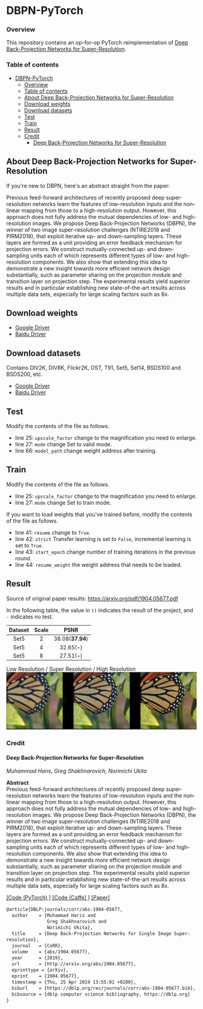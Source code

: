 # DBPN-PyTorch

### Overview

This repository contains an op-for-op PyTorch reimplementation of [Deep Back-Projection Networks for Super-Resolution](https://arxiv.org/abs/1904.05677).

### Table of contents

- [DBPN-PyTorch](#dbpn-pytorch)
    - [Overview](#overview)
    - [Table of contents](#table-of-contents)
    - [About Deep Back-Projection Networks for Super-Resolution](#about-deep-back-projection-networks-for-super-resolution)
    - [Download weights](#download-weights)
    - [Download datasets](#download-datasets)
    - [Test](#test)
    - [Train](#train)
    - [Result](#result)
    - [Credit](#credit)
        - [Deep Back-Projection Networks for Super-Resolution](#deep-back-projection-networks-for-super-resolution)

## About Deep Back-Projection Networks for Super-Resolution

If you're new to DBPN, here's an abstract straight from the paper:

Previous feed-forward architectures of recently proposed deep super-resolution networks learn the features of low-resolution inputs and the non-linear
mapping from those to a high-resolution output. However, this approach does not fully address the mutual dependencies of low- and high-resolution
images. We propose Deep Back-Projection Networks (DBPN), the winner of two image super-resolution challenges (NTIRE2018 and PIRM2018), that exploit
iterative up- and down-sampling layers. These layers are formed as a unit providing an error feedback mechanism for projection errors. We construct
mutually-connected up- and down-sampling units each of which represents different types of low- and high-resolution components. We also show that
extending this idea to demonstrate a new insight towards more efficient network design substantially, such as parameter sharing on the projection
module and transition layer on projection step. The experimental results yield superior results and in particular establishing new state-of-the-art
results across multiple data sets, especially for large scaling factors such as 8x.

## Download weights

- [Google Driver](https://drive.google.com/drive/folders/17ju2HN7Y6pyPK2CC_AqnAfTOe9_3hCQ8?usp=sharing)
- [Baidu Driver](https://pan.baidu.com/s/1yNs4rqIb004-NKEdKBJtYg?pwd=llot)

## Download datasets

Contains DIV2K, DIV8K, Flickr2K, OST, T91, Set5, Set14, BSDS100 and BSDS200, etc.

- [Google Driver](https://drive.google.com/drive/folders/1A6lzGeQrFMxPqJehK9s37ce-tPDj20mD?usp=sharing)
- [Baidu Driver](https://pan.baidu.com/s/1o-8Ty_7q6DiS3ykLU09IVg?pwd=llot)

## Test

Modify the contents of the file as follows.

- line 25: `upscale_factor` change to the magnification you need to enlarge.
- line 27: `mode` change Set to valid mode.
- line 66: `model_path` change weight address after training.

## Train

Modify the contents of the file as follows.

- line 25: `upscale_factor` change to the magnification you need to enlarge.
- line 27: `mode` change Set to train mode.

If you want to load weights that you've trained before, modify the contents of the file as follows.

- line 41: `resume` change to `True`.
- line 42: `strict` Transfer learning is set to `False`, incremental learning is set to `True`.
- line 43: `start_epoch` change number of training iterations in the previous round.
- line 44: `resume_weight` the weight address that needs to be loaded.

## Result

Source of original paper results: https://arxiv.org/pdf/1904.05677.pdf

In the following table, the value in `()` indicates the result of the project, and `-` indicates no test.

| Dataset | Scale |       PSNR       |
|:-------:|:-----:|:----------------:|
|  Set5   |   2   | 38.08(**37.94**) |
|  Set5   |   4   |   32.65(**-**)   |
|  Set5   |   8   |   27.51(**-**)   |

Low Resolution / Super Resolution / High Resolution
<span align="center"><img src="assets/result.png"/></span>

### Credit

#### Deep Back-Projection Networks for Super-Resolution

_Muhammad Haris, Greg Shakhnarovich, Norimichi Ukita_ <br>

**Abstract** <br>
Previous feed-forward architectures of recently proposed deep super-resolution networks learn the features of low-resolution inputs and the non-linear
mapping from those to a high-resolution output. However, this approach does not fully address the mutual dependencies of low- and high-resolution
images. We propose Deep Back-Projection Networks (DBPN), the winner of two image super-resolution challenges (NTIRE2018 and PIRM2018), that exploit
iterative up- and down-sampling layers. These layers are formed as a unit providing an error feedback mechanism for projection errors. We construct
mutually-connected up- and down-sampling units each of which represents different types of low- and high-resolution components. We also show that
extending this idea to demonstrate a new insight towards more efficient network design substantially, such as parameter sharing on the projection
module and transition layer on projection step. The experimental results yield superior results and in particular establishing new state-of-the-art
results across multiple data sets, especially for large scaling factors such as 8x.

[[Code (PyTorch) ]](https://github.com/alterzero/DBPN-Pytorch)
[[Code (Caffe) ]](https://github.com/alterzero/DBPN-caffe)
[[Paper]](https://arxiv.org/pdf/1904.05677)

```
@article{DBLP:journals/corr/abs-1904-05677,
  author    = {Muhammad Haris and
               Greg Shakhnarovich and
               Norimichi Ukita},
  title     = {Deep Back-Projection Networks for Single Image Super-resolution},
  journal   = {CoRR},
  volume    = {abs/1904.05677},
  year      = {2019},
  url       = {http://arxiv.org/abs/1904.05677},
  eprinttype = {arXiv},
  eprint    = {1904.05677},
  timestamp = {Thu, 25 Apr 2019 13:55:01 +0200},
  biburl    = {https://dblp.org/rec/journals/corr/abs-1904-05677.bib},
  bibsource = {dblp computer science bibliography, https://dblp.org}
}
```
